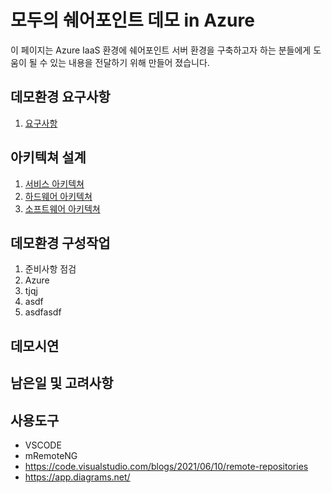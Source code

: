# 모두의 쉐어포인트 데모 in Azure
이 페이지는 Azure IaaS 환경에 쉐어포인트 서버 환경을 구축하고자 하는 분들에게 도움이 될 수 있는 내용을 전달하기 위해 만들어 졌습니다.


## 데모환경 요구사항
1. [요구사항](1.Requirements)

## 아키텍쳐 설계
1. [서비스 아키텍쳐](2.Architecture/Architecture_Service.md)
2. [하드웨어 아키텍쳐](2.Architecture/Architecture_Hardware.md)
3. [소프트웨어 아키텍쳐](2.Architecture/Architecture_Software.md)

## 데모환경 구성작업
1. 준비사항 점검
2. Azure
3. tjqj
4. asdf
5. asdfasdf

## 데모시연

## 남은일 및 고려사항


## 사용도구
* VSCODE
* mRemoteNG
* https://code.visualstudio.com/blogs/2021/06/10/remote-repositories 
* https://app.diagrams.net/ 
